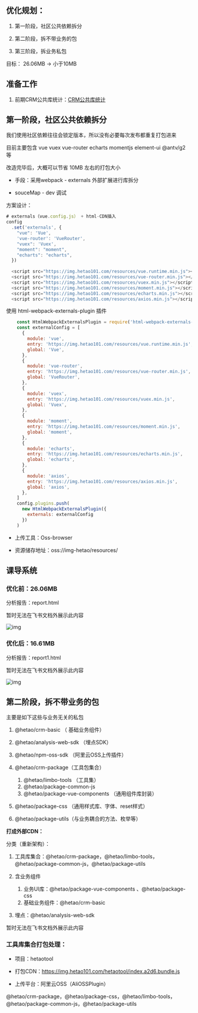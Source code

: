 ## 优化规划：

1. 第一阶段，社区公共依赖拆分

1. 第二阶段，拆不带业务的包

1. 第三阶段，拆业务私包

目标： 26.06MB ->  小于10MB

## 准备工作

1. 前期CRM公共库统计：[CRM公共库统计](https://wrpnn3mat2.feishu.cn/wiki/wikcnhTax2zI3jLEZi7fApfEakc) 

## 第一阶段，社区公共依赖拆分

  我们使用社区依赖往往会锁定版本，所以没有必要每次发布都重复打包进来

  目前主要包含 vue vuex vue-router echarts momentjs element-ui @antv/g2 等

  改造完毕后，大概可以节省 10MB 左右的打包大小

- 手段：采用webpack - externals 外部扩展进行库拆分 

- souceMap - dev 调试

方案设计：

```JavaScript
# externals（vue.config.js） + html-CDN插入
config
  .set('externals', {
    "vue": 'Vue',
    'vue-router': 'VueRouter',
    "vuex": 'Vuex',
    "moment": "moment",
    "echarts": "echarts",
  })
  
  <script src="https://img.hetao101.com/resources/vue.runtime.min.js"></script>
  <script src="https://img.hetao101.com/resources/vue-router.min.js"></script>
  <script src="https://img.hetao101.com/resources/vuex.min.js"></script>
  <script src="https://img.hetao101.com/resources/moment.min.js"></script>
  <script src="https://img.hetao101.com/resources/echarts.min.js"></script>
  <script src="https://img.hetao101.com/resources/axios.min.js"></script>
```

使用 html-webpack-externals-plugin 插件

```JavaScript
    const HtmlWebpackExternalsPlugin = require('html-webpack-externals-plugin')
    const externalConfig = [
      {
        module: 'vue',
        entry: 'https://img.hetao101.com/resources/vue.runtime.min.js',
        global: 'Vue',
      },
      {
        module: 'vue-router',
        entry: 'https://img.hetao101.com/resources/vue-router.min.js',
        global: 'VueRouter',
      },
      {
        module: 'vuex',
        entry: 'https://img.hetao101.com/resources/vuex.min.js',
        global: 'Vuex',
      },
      {
        module: 'moment',
        entry: 'https://img.hetao101.com/resources/moment.min.js',
        global: 'moment',
      },
      {
        module: 'echarts',
        entry: 'https://img.hetao101.com/resources/echarts.min.js',
        global: 'echarts',
      },
      {
        module: 'axios',
        entry: 'https://img.hetao101.com/resources/axios.min.js',
        global: 'axios',
      },
    ]
    config.plugins.push(
      new HtmlWebpackExternalsPlugin({
        externals: externalConfig
      })
    )
```

- 上传工具：Oss-browser 

- 资源储存地址：oss://img-hetao/resources/

## 课导系统

### 优化前：26.06MB

分析报告：report.html

暂时无法在飞书文档外展示此内容

![img](https://wrpnn3mat2.feishu.cn/space/api/box/stream/download/asynccode/?code=ODU3ZTRkMmY1NGNlM2Y0NTQ2MTk5M2JhNmU4ODA3Mjhfb2oyRDRISWxhMDY4U3dQTk5pUHM5M1JrMnRseDFrU2hfVG9rZW46Ym94Y25WdmdnT3lKVVliaE5CT3Rxd0FpMmNoXzE2NjUyMjgzMzg6MTY2NTIzMTkzOF9WNA)

### 优化后：16.61MB

分析报告：report1.html

暂时无法在飞书文档外展示此内容

![img](https://wrpnn3mat2.feishu.cn/space/api/box/stream/download/asynccode/?code=MzRjYTQ1YzY0Y2YwMTNkOGUxZjM4MTEyMWFhZTg0OWFfRWtEQTJpR3FLNXgzSjROZkFuRHpBTEpGcW1IcGNOemdfVG9rZW46Ym94Y25uQzA1ZjlPb1dPb2dnRzBMajVHMEVjXzE2NjUyMjgzMzg6MTY2NTIzMTkzOF9WNA)

## 第二阶段，拆不带业务的包

主要是如下这些与业务无关的私包

1. @hetao/crm-basic  （ 基础业务组件）

1. @hetao/analysis-web-sdk （埋点SDK）

1. @hetao/npm-oss-sdk  （阿里云OSS上传插件）

1. @hetao/crm-package（工具包集合）
   1. @hetao/limbo-tools  （工具集）
   2. @hetao/package-common-js
   3. @hetao/package-vue-components （通用组件库封装）

1. @hetao/package-css （通用样式库、字体、reset样式）

1. @hetao/package-utils（与业务耦合的方法、枚举等）

**打成外部****CDN****：**

分类（重新架构）：

1. 工具库集合：@hetao/crm-package，@hetao/limbo-tools，@hetao/package-common-js，@hetao/package-utils

1. 含业务组件
   1. 业务UI库：@hetao/package-vue-components 、@hetao/package-css
   2. 基础业务组件：@hetao/crm-basic 

1. 埋点：@hetao/analysis-web-sdk 

暂时无法在飞书文档外展示此内容

### 工具库集合打包处理：

- 项目：hetaotool

- 打包CDN：https://img.hetao101.com/hetaotool/index.a2d6.bundle.js

- 上传平台：阿里云OSS（AliOSSPlugin）

@hetao/crm-package，@hetao/package-css，@hetao/limbo-tools，@hetao/package-common-js，@hetao/package-utils